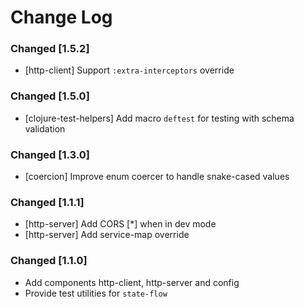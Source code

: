 # Change Log
### Changed [1.5.2]
- [http-client] Support `:extra-interceptors` override

### Changed [1.5.0]
- [clojure-test-helpers] Add macro `deftest` for testing with schema validation

### Changed [1.3.0]
- [coercion] Improve enum coercer to handle snake-cased values

### Changed [1.1.1]
- [http-server] Add CORS [*] when in dev mode
- [http-server] Add service-map override

### Changed [1.1.0]
- Add components http-client, http-server and config
- Provide test utilities for `state-flow`

